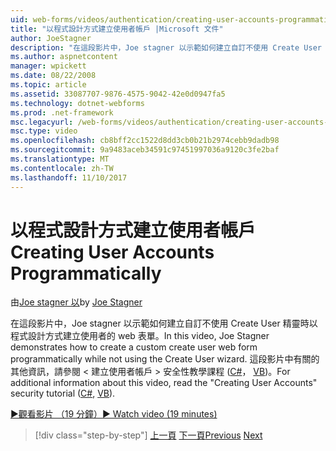```yaml
---
uid: web-forms/videos/authentication/creating-user-accounts-programmatically
title: "以程式設計方式建立使用者帳戶 |Microsoft 文件"
author: JoeStagner
description: "在這段影片中，Joe stagner 以示範如何建立自訂不使用 Create User 精靈時以程式設計方式建立使用者的 web 表單。 針對其他我..."
ms.author: aspnetcontent
manager: wpickett
ms.date: 08/22/2008
ms.topic: article
ms.assetid: 33087707-9876-4575-9042-42e0d0947fa5
ms.technology: dotnet-webforms
ms.prod: .net-framework
msc.legacyurl: /web-forms/videos/authentication/creating-user-accounts-programmatically
msc.type: video
ms.openlocfilehash: cb8bff2cc1522d8dd3cb0b21b2974cebb9dadb98
ms.sourcegitcommit: 9a9483aceb34591c97451997036a9120c3fe2baf
ms.translationtype: MT
ms.contentlocale: zh-TW
ms.lasthandoff: 11/10/2017
---
```

<a name="creating-user-accounts-programmatically"></a><span data-ttu-id="702cc-104">以程式設計方式建立使用者帳戶</span><span class="sxs-lookup"><span data-stu-id="702cc-104">Creating User Accounts Programmatically</span></span>
====================
<span data-ttu-id="702cc-105">由[Joe stagner 以](https://github.com/JoeStagner)</span><span class="sxs-lookup"><span data-stu-id="702cc-105">by [Joe Stagner](https://github.com/JoeStagner)</span></span>

<span data-ttu-id="702cc-106">在這段影片中，Joe stagner 以示範如何建立自訂不使用 Create User 精靈時以程式設計方式建立使用者的 web 表單。</span><span class="sxs-lookup"><span data-stu-id="702cc-106">In this video, Joe Stagner demonstrates how to create a custom create user web form programmatically while not using the Create User wizard.</span></span> <span data-ttu-id="702cc-107">這段影片中有關的其他資訊，請參閱 < 建立使用者帳戶 > 安全性教學課程 ([C#](../../overview/older-versions-security/membership/creating-user-accounts-cs.md)， [VB](../../overview/older-versions-security/membership/creating-user-accounts-vb.md))。</span><span class="sxs-lookup"><span data-stu-id="702cc-107">For additional information about this video, read the "Creating User Accounts" security tutorial ([C#](../../overview/older-versions-security/membership/creating-user-accounts-cs.md), [VB](../../overview/older-versions-security/membership/creating-user-accounts-vb.md)).</span></span>

[<span data-ttu-id="702cc-108">&#9654;觀看影片 （19 分鐘）</span><span class="sxs-lookup"><span data-stu-id="702cc-108">&#9654; Watch video (19 minutes)</span></span>](https://channel9.msdn.com/Blogs/ASP-NET-Site-Videos/creating-user-accounts-programmatically)

>[!div class="step-by-step"]
<span data-ttu-id="702cc-109">[上一頁](creating-user-accounts-with-the-create-user-wizard.md)
[下一頁](validating-users-manually.md)</span><span class="sxs-lookup"><span data-stu-id="702cc-109">[Previous](creating-user-accounts-with-the-create-user-wizard.md)
[Next](validating-users-manually.md)</span></span>
